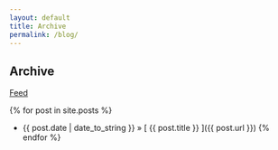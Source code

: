 ```yaml
---
layout: default
title: Archive
permalink: /blog/
---
```


## Archive

<p class="rss-subscribe"><a href="{{ "/feed.xml" | prepend: site.baseurl }}">Feed</a></p>

{% for post in site.posts %}
  * {{ post.date | date_to_string }} &raquo; [ {{ post.title }} ]({{ post.url }})
{% endfor %}


